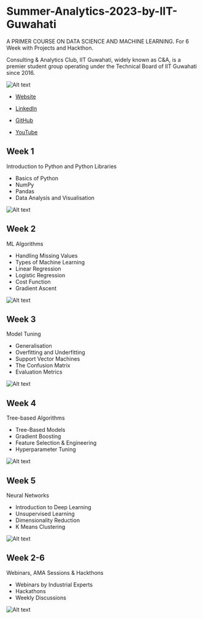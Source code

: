 # Summer-Analytics-2023-by-IIT-Guwahati
A PRIMER COURSE ON DATA SCIENCE AND MACHINE LEARNING.
For 6 Week with Projects and Hackthon.

Consulting & Analytics Club, IIT Guwahati, widely known as C&A, is a premier student group operating under the Technical Board of IIT Guwahati since 2016.

![Alt text](https://caciitg.com/sa/assets/img/bg.jpg)


- [Website](https://caciitg.com/)

- [LinkedIn](https://www.linkedin.com/company/caciitg/)

- [GitHub](https://github.com/caciitg)

- [YouTube](https://www.youtube.com/channel/UCPQIu6FXWE623QatJjXaWxg)



## Week 1
Introduction to Python and Python Libraries

- Basics of Python
- NumPy
- Pandas
- Data Analysis and Visualisation

![Alt text](https://github.com/shrigulhane100/Summer-Analytics-2023-by-IIT-Guwahati/blob/main/Python-language.png)



## Week 2
ML Algorithms

- Handling Missing Values
- Types of Machine Learning
- Linear Regression
- Logistic Regression
- Cost Function
- Gradient Ascent

![Alt text](https://github.com/shrigulhane100/Summer-Analytics-2023-by-IIT-Guwahati/blob/main/machine-learning-examples-applications.png)


## Week 3
Model Tuning

- Generalisation
- Overfitting and Underfitting
- Support Vector Machines
- The Confusion Matrix
- Evaluation Metrics

![Alt text](https://raw.githubusercontent.com/shrigulhane100/Summer-Analytics-2023-by-IIT-Guwahati/main/35_deep_learning_algorithm-512.webp)



## Week 4
Tree-based Algorithms

- Tree-Based Models
- Gradient Boosting
- Feature Selection & Engineering
- Hyperparameter Tuning

![Alt text](https://github.com/shrigulhane100/Summer-Analytics-2023-by-IIT-Guwahati/blob/main/binary-tree-to-DLL.png)


## Week 5
Neural Networks

- Introduction to Deep Learning
- Unsupervised Learning
- Dimensionality Reduction
- K Means Clustering

![Alt text](https://github.com/shrigulhane100/Summer-Analytics-2023-by-IIT-Guwahati/blob/main/ICLH_Diagram_Batch_01_03-DeepNeuralNetwork-WHITEBG.png)


## Week 2-6
Webinars, AMA Sessions & Hackthons

- Webinars by Industrial Experts
- Hackathons
- Weekly Discussions

![Alt text](https://github.com/shrigulhane100/Summer-Analytics-2023-by-IIT-Guwahati/blob/main/dom-fou-YRMWVcdyhmI-unsplash.jpg)


